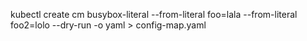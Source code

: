 kubectl create cm busybox-literal --from-literal foo=lala --from-literal foo2=lolo --dry-run -o yaml > config-map.yaml